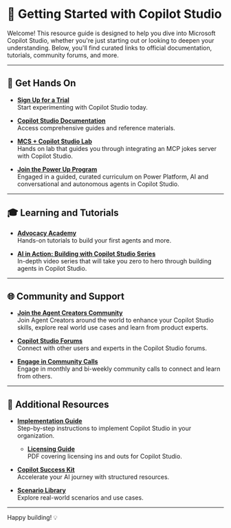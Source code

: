 # 🚀 Getting Started with Copilot Studio

Welcome! This resource guide is designed to help you dive into Microsoft Copilot Studio, whether you're just starting out or looking to deepen your understanding. Below, you'll find curated links to official documentation, tutorials, community forums, and more.

---

## 📘 Get Hands On

- **[Sign Up for a Trial](https://www.microsoft.com/en-us/copilot/microsoft-copilot-studio)**  
  Start experimenting with Copilot Studio today.

- **[Copilot Studio Documentation](https://learn.microsoft.com/en-us/microsoft-copilot-studio/)**  
  Access comprehensive guides and reference materials.

- **[MCS + Copilot Studio Lab](https://aka.ms/mcsmcp/lab)**  
  Hands on lab that guides you through integrating an MCP jokes server with Copilot Studio.

- **[Join the Power Up Program](https://aka.ms/powerup)**  
  Engaged in a guided, curated curriculum on Power Platform, AI and conversational and autonomous agents in Copilot Studio.

---

## 🎓 Learning and Tutorials

- **[Advocacy Academy](https://aka.ms/advocacyacademy)**  
  Hands-on tutorials to build your first agents and more.

- **[AI in Action: Building with Copilot Studio Series](aka.ms/ai-in-action/building-with-mcs
)**  
  In-depth video series that will take you zero to hero through building agents in Copilot Studio.

---

## 🌐 Community and Support

- **[Join the Agent Creators Community](https://aka.ms/AgentCreatorsCommunity)**  
  Join Agent Creators around the world to enhance your Copilot Studio skills, explore real world use cases and learn from product experts.

- **[Copilot Studio Forums](https://community.powerplatform.com/forums/thread/?groupid=db8f53c2-767d-47d6-a1ae-fe4c828a6553)**  
  Connect with other users and experts in the Copilot Studio forums.
  
- **[Engage in Community Calls]( https://pnp.github.io/#events)**  
  Engage in monthly and bi-weekly community calls to connect and learn from others.
 
---

## 📄 Additional Resources

- **[Implementation Guide](https://adoption.microsoft.com/en-us/microsoft-ai-tour-resources/copilot-studio/)**  
  Step-by-step instructions to implement Copilot Studio in your organization.

  - **[Licensing Guide](https://aka.ms/mcs-licensing)**  
  PDF covering licensing ins and outs for Copilot Studio.

- **[Copilot Success Kit](https://adoption.microsoft.com/en-us/copilot/success-kit/)**  
  Accelerate your AI journey with structured resources.

- **[Scenario Library](https://adoption.microsoft.com/en-us/scenario-library/)**  
  Explore real-world scenarios and use cases.

---

Happy building! 💡
